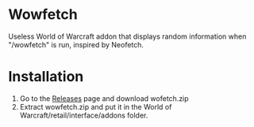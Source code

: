 # Wowfetch
Useless World of Warcraft addon that displays random information when "/wowfetch" is run, inspired by Neofetch.

# Installation
1. Go to the [Releases](https://github.com/VeryGoodNaeme/Wowfetch/releases/) page and download wofetch.zip
2. Extract wowfetch.zip and put it in the World of Warcraft/retail/interface/addons folder.
